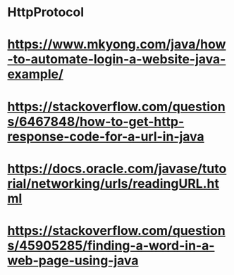# HttpProtocol
# https://www.mkyong.com/java/how-to-automate-login-a-website-java-example/
# https://stackoverflow.com/questions/6467848/how-to-get-http-response-code-for-a-url-in-java
# https://docs.oracle.com/javase/tutorial/networking/urls/readingURL.html
# https://stackoverflow.com/questions/45905285/finding-a-word-in-a-web-page-using-java
